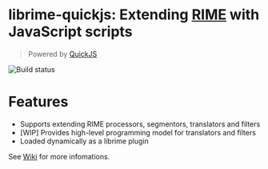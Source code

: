 # librime-quickjs: Extending [RIME](https://rime.im) with JavaScript scripts
> Powered by [QuickJS](https://bellard.org/quickjs)

![Build status](https://github.com/WhiredPlanck/librime-quickjs/actions/workflows/ci.yml/badge.svg)

Features
===
 - Supports extending RIME processors, segmentors, translators and filters
 - [WIP] Provides high-level programming model for translators and filters
 - Loaded dynamically as a librime plugin

See [Wiki](https://github.com/WhiredPlanck/librime-quickjs/wiki) for more infomations.
